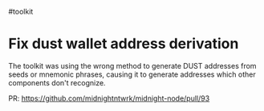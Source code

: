 #toolkit
# Fix dust wallet address derivation

The toolkit was using the wrong method to generate DUST addresses from seeds or mnemonic phrases, causing it to generate addresses which other components don't recognize.

PR: https://github.com/midnightntwrk/midnight-node/pull/93